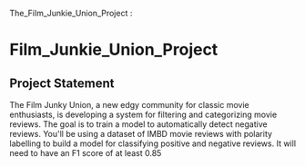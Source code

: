 The_Film_Junkie_Union_Project : 

# Film_Junkie_Union_Project

## Project Statement

The Film Junky Union, a new edgy community for classic movie enthusiasts, is developing a system for filtering and categorizing movie reviews. The goal is to train a model to automatically detect negative reviews. You'll be using a dataset of IMBD movie reviews with polarity labelling to build a model for classifying positive and negative reviews. It will need to have an F1 score of at least 0.85

